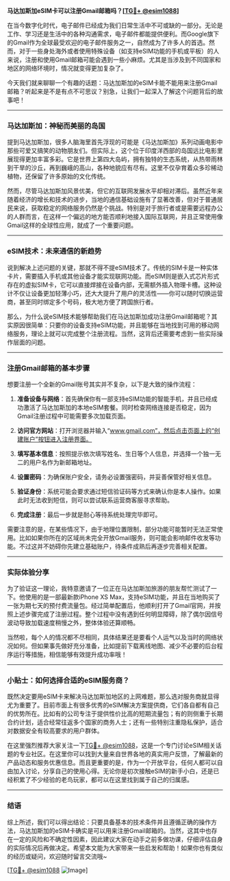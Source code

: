 **马达加斯加eSIM卡可以注册Gmail邮箱吗？[[TG💪+ @esim1088](https://t.me/s/esim1088)]**

在当今数字化时代，电子邮件已经成为我们日常生活中不可或缺的一部分。无论是工作、学习还是生活中的各种沟通需求，电子邮件都能提供便利。而Google旗下的Gmail作为全球最受欢迎的电子邮件服务之一，自然成为了许多人的首选。然而，对于一些身处海外或者使用特殊设备（如支持eSIM功能的手机或平板）的人来说，注册和使用Gmail邮箱可能会遇到一些小麻烦。尤其是当涉及到不同国家和地区的网络环境时，情况就变得更加复杂了。

今天我们就来聊聊一个有趣的话题：马达加斯加的eSIM卡能不能用来注册Gmail邮箱？听起来是不是有点不可思议？别急，让我们一起深入了解这个问题背后的故事吧！

---

### 马达加斯加：神秘而美丽的岛国

提到马达加斯加，很多人脑海里首先浮现的可能是《马达加斯加》系列动画电影中那些可爱又搞笑的动物朋友们。但实际上，这个位于印度洋西部的岛国远比电影里展现得更加丰富多彩。它是世界上第四大岛屿，拥有独特的生态系统，从热带雨林到干旱的沙丘，再到巍峨的高山，各种地貌应有尽有。这里不仅孕育着众多珍稀动植物，还保留了许多原始的文化传统。

然而，尽管马达加斯加风景优美，但它的互联网发展水平却相对滞后。虽然近年来随着经济的增长和技术的进步，当地的通信基础设施有了显著改善，但对于普通居民来说，获取稳定的网络服务仍然是个挑战。特别是对于旅行者或是需要远程办公的人群而言，在这样一个偏远的地方能否顺利地接入国际互联网，并且正常使用像Gmail这样的全球性应用，就成了一个重要问题。

---

### eSIM技术：未来通信的新趋势

说到解决上述问题的关键，那就不得不提eSIM技术了。传统的SIM卡是一种实体卡片，需要插入手机或其他设备才能实现联网功能。而eSIM则是嵌入式芯片形式存在的虚拟SIM卡，它可以直接焊接在设备内部，无需额外插入物理卡槽。这种设计不仅让设备更加轻薄小巧，还大大提升了用户的灵活性——你可以随时切换运营商，甚至同时绑定多个号码，极大地方便了跨国旅行者。

那么，为什么说eSIM技术能够帮助我们在马达加斯加成功注册Gmail邮箱呢？其实原因很简单：只要你的设备支持eSIM功能，并且能够在当地找到可用的移动网络服务，理论上就可以完成整个注册流程。当然，这背后还需要考虑到一些实际操作层面的问题。

---

### 注册Gmail邮箱的基本步骤

想要注册一个全新的Gmail账号其实并不复杂，以下是大致的操作流程：

1. **准备设备与网络**：首先确保你有一部支持eSIM功能的智能手机，并且已经成功激活了马达加斯加的本地eSIM套餐。同时检查网络连接是否稳定，因为Gmail注册过程中可能需要多次加载页面。

2. **访问官方网站**：打开浏览器并输入“www.gmail.com”，然后点击页面上的“创建账户”按钮进入注册界面。

3. **填写基本信息**：按照提示依次填写姓名、生日等个人信息，并选择一个独一无二的用户名作为新邮箱地址。

4. **设置密码**：为确保账户安全，请务必设置强密码，并妥善保管好相关信息。

5. **验证身份**：系统可能会要求通过短信验证码等方式来确认你是本人操作。如果此时无法收到短信，则可以尝试联系运营商客服寻求帮助。

6. **完成注册**：最后一步就是耐心等待系统处理完毕即可。

需要注意的是，在某些情况下，由于地理位置限制，部分功能可能暂时无法正常使用。比如如果你所在的区域尚未完全开放Gmail服务，则可能会影响邮件收发等功能。不过这并不妨碍你先建立基础账户，待条件成熟后再逐步完善相关配置。

---

### 实际体验分享

为了验证这一理论，我特意邀请了一位正在马达加斯加旅游的朋友帮忙测试了一下。他使用的是一部最新款iPhone XS Max，支持eSIM功能，并且在当地购买了一张为期七天的预付费流量包。经过简单配置后，他顺利打开了Gmail官网，并按照上述步骤完成了注册过程。整个过程中没有遇到任何明显障碍，除了偶尔因信号波动导致加载速度稍慢之外，整体体验还算顺畅。

当然啦，每个人的情况都不尽相同，具体结果还是要看个人运气以及当时的网络状况如何。但如果事先做好充分准备，比如提前下载离线地图、减少不必要的后台程序运行等措施，相信能够有效提升成功率哦！

---

### 小贴士：如何选择合适的eSIM服务商？

既然决定要用eSIM卡来解决马达加斯加地区的上网难题，那么选对服务商就显得尤为重要了。目前市面上有很多优秀的eSIM解决方案提供商，它们各自都有自己的优势所在。比如有的公司专注于提供性价比高的短期流量包；有的则侧重于长期合约计划，适合经常往返多个国家的商务人士；还有一些特别注重隐私保护，适合对数据安全有较高要求的用户群体。

在这里强烈推荐大家关注一下[TG💪+ @esim1088](https://t.me/s/esim1088)，这是一个专门讨论eSIM相关话题的专业社区。在这里你可以找到大量来自世界各地的真实用户反馈，了解最新的产品动态和服务优惠信息。而且更重要的是，作为一个开放平台，任何人都可以自由加入讨论，分享自己的使用心得。无论你是初次接触eSIM的新手小白，还是已经积累了不少经验的老鸟玩家，都可以在这里找到属于自己的归属感。

---

### 结语

综上所述，我们可以得出结论：只要具备基本的技术条件并且遵循正确的操作方法，马达加斯加的eSIM卡确实是可以用来注册Gmail邮箱的。当然，这其中也存在一定的风险和不确定性因素，因此建议大家在动手之前多做功课，仔细评估自身的实际情况后再做决定。希望本文能为大家带来一些启发和帮助！如果你也有类似的经历或疑问，欢迎随时留言交流哦~

[[TG💪+ @esim1088](https://t.me/s/esim1088) ![Image](https://i.postimg.cc/4NQfJmqS/Snipaste-2025-05-13-00-14-12.png)]
